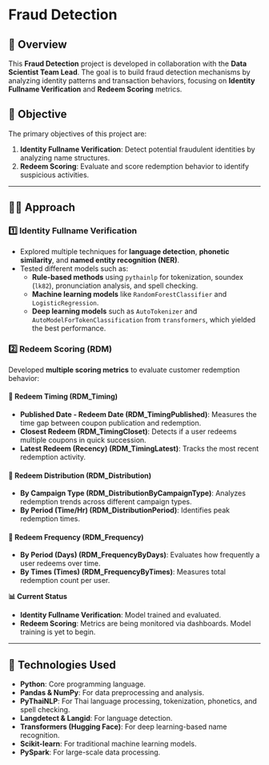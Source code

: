 # **Fraud Detection**

## 📘 Overview  
This **Fraud Detection** project is developed in collaboration with the **Data Scientist Team Lead**. The goal is to build fraud detection mechanisms by analyzing identity patterns and transaction behaviors, focusing on **Identity Fullname Verification** and **Redeem Scoring** metrics.  

## 🎯 Objective  
The primary objectives of this project are:  
1. **Identity Fullname Verification**: Detect potential fraudulent identities by analyzing name structures.  
2. **Redeem Scoring**: Evaluate and score redemption behavior to identify suspicious activities.  

---

## 🧑‍💻 Approach  

### **1️⃣ Identity Fullname Verification**  
- Explored multiple techniques for **language detection**, **phonetic similarity**, and **named entity recognition (NER)**.  
- Tested different models such as:  
  - **Rule-based methods** using `pythainlp` for tokenization, soundex (`lk82`), pronunciation analysis, and spell checking.  
  - **Machine learning models** like `RandomForestClassifier` and `LogisticRegression`.  
  - **Deep learning models** such as `AutoTokenizer` and `AutoModelForTokenClassification` from `transformers`, which yielded the best performance.  

### **2️⃣ Redeem Scoring (RDM)**
Developed **multiple scoring metrics** to evaluate customer redemption behavior:  

#### **📌 Redeem Timing (RDM_Timing)**  
- **Published Date - Redeem Date (RDM_TimingPublished)**: Measures the time gap between coupon publication and redemption.  
- **Closest Redeem (RDM_TimingCloset)**: Detects if a user redeems multiple coupons in quick succession.  
- **Latest Redeem (Recency) (RDM_TimingLatest)**: Tracks the most recent redemption activity.  

#### **📌 Redeem Distribution (RDM_Distribution)**  
- **By Campaign Type (RDM_DistributionByCampaignType)**: Analyzes redemption trends across different campaign types.  
- **By Period (Time/Hr) (RDM_DistributionPeriod)**: Identifies peak redemption times.  

#### **📌 Redeem Frequency (RDM_Frequency)**  
- **By Period (Days) (RDM_FrequencyByDays)**: Evaluates how frequently a user redeems over time.  
- **By Times (Times) (RDM_FrequencyByTimes)**: Measures total redemption count per user.  

**📊 Current Status**  
- **Identity Fullname Verification**: Model trained and evaluated.  
- **Redeem Scoring**: Metrics are being monitored via dashboards. Model training is yet to begin.  

---

## 🔧 Technologies Used  

- **Python**: Core programming language.  
- **Pandas & NumPy**: For data preprocessing and analysis.  
- **PyThaiNLP**: For Thai language processing, tokenization, phonetics, and spell checking.  
- **Langdetect & Langid**: For language detection.  
- **Transformers (Hugging Face)**: For deep learning-based name recognition.  
- **Scikit-learn**: For traditional machine learning models.  
- **PySpark**: For large-scale data processing.  

